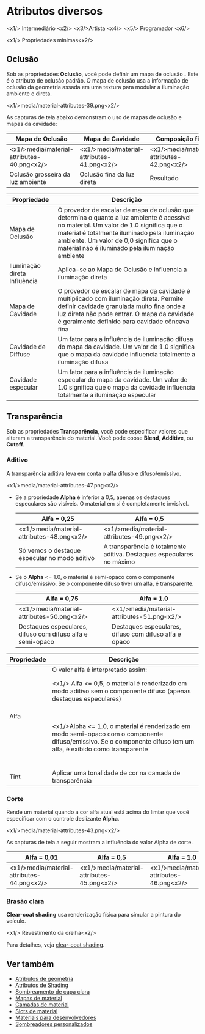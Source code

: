 # Atributos diversos

<x1\/> Intermediário <x2\/>
<x3\/>Artista <x4\/>
<x5\/> Programador <x6\/>

<x1\/> Propriedades mínimas<x2\/>

## Oclusão

Sob as propriedades **Oclusão**, você pode definir um mapa de oclusão **.** Este é o atributo de oclusão padrão. O mapa de oclusão usa a informação de oclusão da geometria assada em uma textura para modular a iluminação ambiente e direta.

<x1\/>media\/material-attributes-39.png<x2\/>

As capturas de tela abaixo demonstram o uso de mapas de oclusão e mapas da cavidade:

| Mapa de Oclusão | Mapa de Cavidade | Composição final |
| ------- | ------ | ------- 
| <x1\/>media\/material-attributes-40.png<x2\/> | <x1\/>media\/material-attributes-41.png<x2\/> | <x1\/>media\/material-attributes-42.png<x2\/> |
| Oclusão grosseira da luz ambiente | Oclusão fina da luz direta | Resultado |

| Propriedade | Descrição |
| --------- | ---- 
| Mapa de Oclusão | O provedor de escalar de mapa de oclusão que determina o quanto a luz ambiente é acessível no material. Um valor de 1.0 significa que o material é totalmente iluminado pela iluminação ambiente. Um valor de 0,0 significa que o material não é iluminado pela iluminação ambiente |
| Iluminação direta Influência | Aplica-se ao Mapa de Oclusão e influencia a iluminação direta |
| Mapa de Cavidade | O provedor de escalar de mapa da cavidade é multiplicado com iluminação direta. Permite definir cavidade granulada muito fina onde a luz direta não pode entrar. O mapa da cavidade é geralmente definido para cavidade côncava fina |
| Cavidade de Diffuse | Um fator para a influência de iluminação difusa do mapa da cavidade. Um valor de 1.0 significa que o mapa da cavidade influencia totalmente a iluminação difusa |
| Cavidade especular | Um fator para a influência de iluminação especular do mapa da cavidade. Um valor de 1.0 significa que o mapa da cavidade influencia totalmente a iluminação especular |

## Transparência

Sob as propriedades **Transparência**, você pode especificar valores que alteram a transparência do material. Você pode coose **Blend**, **Additive**, ou **Cutoff**.

### Aditivo

A transparência aditiva leva em conta o alfa difuso e difuso\/emissivo.

<x1\/>media\/material-attributes-47.png<x2\/>

- Se a propriedade **Alpha** é inferior a 0,5, apenas os destaques especulares são visíveis. O material em si é completamente invisível.

   | Alfa = 0,25 | Alfa = 0,5 |
   | -------------- | -----------
   | <x1\/>media\/material-attributes-48.png<x2\/> | <x1\/>media\/material-attributes-49.png<x2\/> |
   | Só vemos o destaque especular no modo aditivo | A transparência é totalmente aditiva. Destaques especulares no máximo |

- Se o **Alpha** <= 1.0, o material é semi-opaco com o componente difuso\/emissivo. Se o componente difuso tiver um alfa, é transparente.

   | Alfa = 0,75 | Alfa = 1.0 |
   | -------------- | ---------------------- |
   | <x1\/>media\/material-attributes-50.png<x2\/> | <x1\/>media\/material-attributes-51.png<x2\/> |
   | Destaques especulares, difuso com difuso alfa e semi-opaco | Destaques especulares, difuso com difuso alfa e opaco |

| Propriedade | Descrição |
| -------- | -----------
| Alfa | O valor alfa é interpretado assim:<p><x1\/> Alfa <= 0,5, o material é renderizado em modo aditivo sem o componente difuso (apenas destaques especulares)</p></br> <p><x1\/>Alpha <= 1.0, o material é renderizado em modo semi-opaco com o componente difuso\/emissivo. Se o componente difuso tem um alfa, é exibido como transparente</p></br> |
| Tint | Aplicar uma tonalidade de cor na camada de transparência |

### Corte

Rende um material quando a cor alfa atual está acima do limiar que você especificar com o controle deslizante **Alpha**.

<x1\/>media\/material-attributes-43.png<x2\/>

As capturas de tela a seguir mostram a influência do valor Alpha de corte.

| Alfa = 0,01 | Alfa = 0,5 | Alfa = 1.0 |
| -------------| --------------- | ------------ 
| <x1\/>media\/material-attributes-44.png<x2\/> | <x1\/>media\/material-attributes-45.png<x2\/> | <x1\/>media\/material-attributes-46.png<x2\/> |

### Brasão clara

**Clear-coat shading** usa renderização física para simular a pintura do veículo.

<x1\/> Revestimento da orelha<x2\/>

Para detalhes, veja [clear-coat shading](clear-coat-shading.md).

## Ver também

* [Atributos de geometria](geometry-attributes.md)
* [Atributos de Shading](shading-attributes.md)
* [Sombreamento de capa clara](clear-coat-shading.md)
* [Mapas de material](material-maps.md)
* [Camadas de material](material-layers.md)
* [Slots de material](material-slots.md)
* [Materiais para desenvolvedores](materials-for-developers.md)
* [Sombreadores personalizados](../effects-and-shaders/custom-shaders.md)